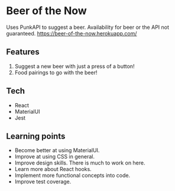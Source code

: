 # Beer of the Now

Uses PunkAPI to suggest a beer. Availability for beer or the API not guaranteed.
https://beer-of-the-now.herokuapp.com/

## Features

1. Suggest a new beer with just a press of a button!
2. Food pairings to go with the beer!

## Tech

- React
- MaterialUI
- Jest

## Learning points

- Become better at using MaterialUI.
- Improve at using CSS in general.
- Improve design skills. There is much to work on here.
- Learn more about React hooks.
- Implement more functional concepts into code.
- Improve test coverage.
